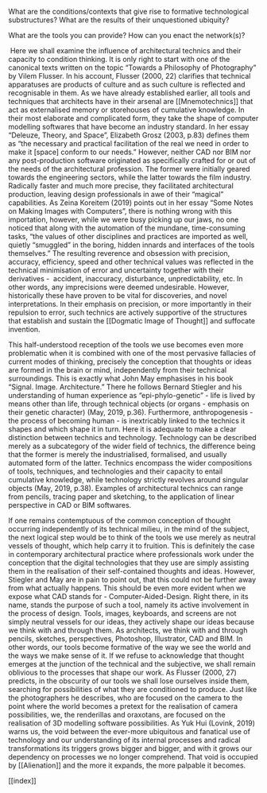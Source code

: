 What are the conditions/contexts that give rise to formative technological substructures? What are the results of their unquestioned ubiquity? 

What are the tools you can provide? How can you enact the network(s)?

 Here we shall examine the influence of architectural technics and their capacity to condition thinking. It is only right to start with one of the canonical texts written on the topic “Towards a Philosophy of Photography” by Vilem Flusser. In his account, Flusser (2000, 22) clarifies that technical apparatuses are products of culture and as such culture is reflected and recognisable in them. As we have already established earlier, all tools and techniques that architects have in their arsenal are [[Mnemotechnics]] that act as externalised memory or storehouses of cumulative knowledge. In their most elaborate and complicated form, they take the shape of computer modelling softwares that have become an industry standard. In her essay “Deleuze, Theory, and Space”, Elizabeth Grosz (2003, p.83) defines them as “the necessary and practical facilitation of the real we need in order to make it [space] conform to our needs.” However, neither CAD nor BIM nor any post-production software originated as specifically crafted for or out of the needs of the architectural profession. The former were initially geared towards the engineering sectors, while the latter towards the film industry. Radically faster and much more precise, they facilitated architectural production, leaving design professionals in awe of their “magical” capabilities. As Zeina Koreitem (2019) points out in her essay “Some Notes on Making Images with Computers”, there is nothing wrong with this importation, however, while we were busy picking up our jaws, no one noticed that along with the automation of the mundane, time-consuming tasks, “the values of other disciplines and practices are imported as well, quietly “smuggled” in the boring, hidden innards and interfaces of the tools themselves.” The resulting reverence and obsession with precision, accuracy, efficiency, speed and other technical values was reflected in the technical minimisation of error and uncertainty together with their derivatives -  accident, inaccuracy, disturbance, unpredictability, etc. In other words, any imprecisions were deemed undesirable. However, historically these have proven to be vital for discoveries, and novel interpretations. In their emphasis on precision, or more importantly in their repulsion to error, such technics are actively supportive of the structures that establish and sustain the [[Dogmatic Image of Thought]] and suffocate invention.

 This half-understood reception of the tools we use becomes even more problematic when it is combined with one of the most pervasive fallacies of current modes of thinking, precisely the conception that thoughts or ideas are formed in the brain or mind, independently from their technical surroundings. This is exactly what John May emphasises in his book “Signal. Image. Architecture.” There he follows Bernard Stiegler and his understanding of human experience as “epi-phylo-genetic” - life is lived by means other than life, through technical objects (or organs - emphasis on their genetic character) (May, 2019, p.36). Furthermore, anthropogenesis - the process of becoming human - is inextricably linked to the technics it shapes and which shape it in turn. Here it is adequate to make a clear distinction between technics and technology. Technology can be described merely as a subcategory of the wider field of technics, the difference being that the former is merely the industrialised, formalised, and usually automated form of the latter. Technics encompass the wider compositions of tools, techniques, and technologies and their capacity to entail cumulative knowledge, while technology strictly revolves around singular objects (May, 2019, p.38). Examples of architectural technics can range from pencils, tracing paper and sketching, to the application of linear perspective in CAD or BIM softwares. 
 
 If one remains contemptuous of the common conception of thought occurring independently of its technical milieu, in the mind of the subject, the next logical step would be to think of the tools we use merely as neutral vessels of thought, which help carry it to fruition. This is definitely the case in contemporary architectural practice where professionals work under the conception that the digital technologies that they use are simply assisting them in the realisation of their self-contained thoughts and ideas. However, Stiegler and May are in pain to point out, that this could not be further away from what actually happens. This should be even more evident when we expose what CAD stands for - Computer-Aided-Design. Right there, in its name, stands the purpose of such a tool, namely its active involvement in the process of design. Tools, images, keyboards, and screens are not simply neutral vessels for our ideas, they actively shape our ideas because we think with and through them. As architects, we think with and through pencils, sketches, perspectives, Photoshop, Illustrator, CAD and BIM. In other words, our tools become formative of the way we see the world and the ways we make sense of it. If we refuse to acknowledge that thought emerges at the junction of the technical and the subjective, we shall remain oblivious to the processes that shape our work. As Flusser (2000, 27) predicts, in the obscurity of our tools we shall lose ourselves inside them, searching for possibilities of what they are conditioned to produce. Just like the photographers he describes, who are focused on the camera to the point where the world becomes a pretext for the realisation of camera possibilities, we, the renderillas and oraxotans, are focused on the realisation of 3D modelling software possibilities. As Yuk Hui (Lovink, 2019) warns us, the void between the ever-more ubiquitous and fanatical use of technology and our understanding of its internal processes and radical transformations its triggers grows bigger and bigger, and with it grows our dependency on processes we no longer comprehend. That void is occupied by [[Alienation]] and the more it expands, the more palpable it becomes.

[[index]]
